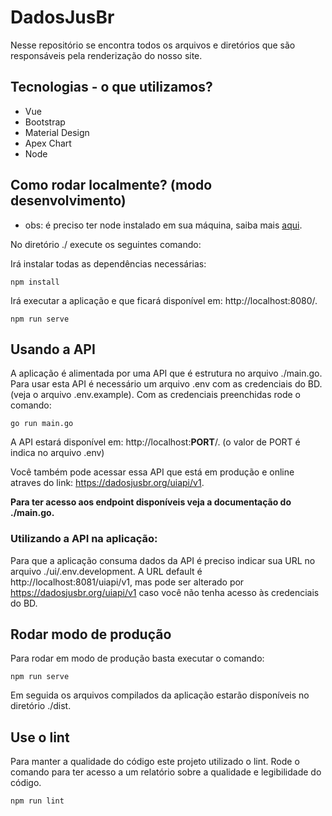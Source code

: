 # DadosJusBr

Nesse repositório se encontra todos os arquivos e diretórios que são responsáveis pela renderização do nosso site.

## Tecnologias - o que utilizamos?

- Vue
- Bootstrap
- Material Design
- Apex Chart
- Node

## Como rodar localmente? (modo desenvolvimento)

* obs: é preciso ter node instalado em sua máquina, saiba mais [aqui](https://nodejs.org/en/download/).

No diretório ./ execute os seguintes comando:

Irá instalar todas as dependências necessárias:

```
npm install
```

Irá executar a aplicação e que ficará disponível em: http://localhost:8080/.

```
npm run serve
```

## Usando a API

A aplicação é alimentada por uma API que é estrutura no arquivo ./main.go. Para usar esta API é necessário um arquivo .env com as credenciais do BD. (veja o arquivo .env.example).
Com as credenciais preenchidas rode o comando:

```
go run main.go
```

A API estará disponível em: http://localhost:**PORT**/. (o valor de PORT é indica no arquivo .env)

Você também pode acessar essa API que está em produção e online atraves do link: https://dadosjusbr.org/uiapi/v1.

**Para ter acesso aos endpoint disponíveis veja a documentação do ./main.go.**

### Utilizando a API na aplicação:

Para que a aplicação consuma dados da API é preciso indicar sua URL no arquivo ./ui/.env.development. A URL default é http://localhost:8081/uiapi/v1, mas pode ser alterado por https://dadosjusbr.org/uiapi/v1 caso você não tenha acesso às credenciais do BD.

## Rodar modo de produção

Para rodar em modo de produção basta executar o comando:

```
npm run serve
```

Em seguida os arquivos compilados da aplicação estarão disponíveis no diretório ./dist.

## Use o lint

Para manter a qualidade do código este projeto utilizado o lint.
Rode o comando para ter acesso a um relatório sobre a qualidade e legibilidade do código.

```
npm run lint
```
